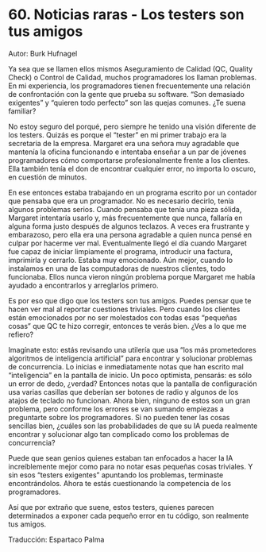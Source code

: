 # 60. Noticias raras - Los testers son tus amigos

Autor: Burk Hufnagel

Ya sea que se llamen ellos mismos Aseguramiento de Calidad (QC, Quality Check) o Control de Calidad, muchos programadores los llaman problemas. En mi experiencia, los programadores tienen frecuentemente una relación de confrontación con la gente que prueba su software. “Son demasiado exigentes” y “quieren todo perfecto” son las quejas comunes. ¿Te suena familiar?

No estoy seguro del porqué, pero siempre he tenido una visión diferente de los testers. Quizás es porque el “tester” en mi primer trabajo era la secretaria de la empresa. Margaret era una señora muy agradable que mantenía la oficina funcionando e intentaba enseñar a un par de jóvenes programadores cómo comportarse profesionalmente frente a los clientes. Ella también tenía el don de encontrar cualquier error, no importa lo oscuro, en cuestión de minutos.

En ese entonces estaba trabajando en un programa escrito por un contador que pensaba que era un programador. No es necesario decirlo, tenía algunos problemas serios. Cuando pensaba que tenía una pieza sólida, Margaret intentaría usarlo y, más frecuentemente que nunca, fallaría en alguna forma justo después de algunos teclazos. A veces era frustrante y embarazoso, pero ella era una persona agradable a quien nunca pensé en culpar por hacerme ver mal. Eventualmente llegó el día cuando Margaret fue capaz de iniciar limpiamente el programa, introducir una factura, imprimirla y cerrarlo. Estaba muy emocionado. Aún mejor, cuando lo instalamos en una de las computadoras de nuestros clientes, todo funcionaba. Ellos nunca vieron ningún problema porque Margaret me había ayudado a encontrarlos y arreglarlos primero.

Es por eso que digo que los testers son tus amigos. Puedes pensar que te hacen ver mal al reportar cuestiones triviales. Pero cuando los clientes están emocionados por no ser molestados con todas esas “pequeñas cosas” que QC te hizo corregir, entonces te verás bien. ¿Ves a lo que me refiero?

Imagínate esto: estás revisando una utilería que usa “los más prometedores algoritmos de inteligencia artificial” para encontrar y solucionar problemas de concurrencia. Lo inicias e inmediatamente notas que han escrito mal “inteligencia” en la pantalla de inicio. Un poco optimista, pensarás: es sólo un error de dedo, ¿verdad? Entonces notas que la pantalla de configuración usa varias casillas que deberían ser botones de radio y algunos de los atajos de teclado no funcionan. Ahora bien, ninguno de estos son un gran problema, pero conforme los errores se van sumando empiezas a preguntarte sobre los programadores. Si no pueden tener las cosas sencillas bien, ¿cuáles son las probabilidades de que su IA pueda realmente encontrar y solucionar algo tan complicado como los problemas de concurrencia?

Puede que sean genios quienes estaban tan enfocados a hacer la IA increíblemente mejor como para no notar esas pequeñas cosas triviales. Y sin esos “testers exigentes” apuntando los problemas, terminaste encontrándolos. Ahora te estás cuestionando la competencia de los programadores.

Así que por extraño que suene, estos testers, quienes parecen determinados a exponer cada pequeño error en tu código, son realmente tus amigos.

Traducción: Espartaco Palma
